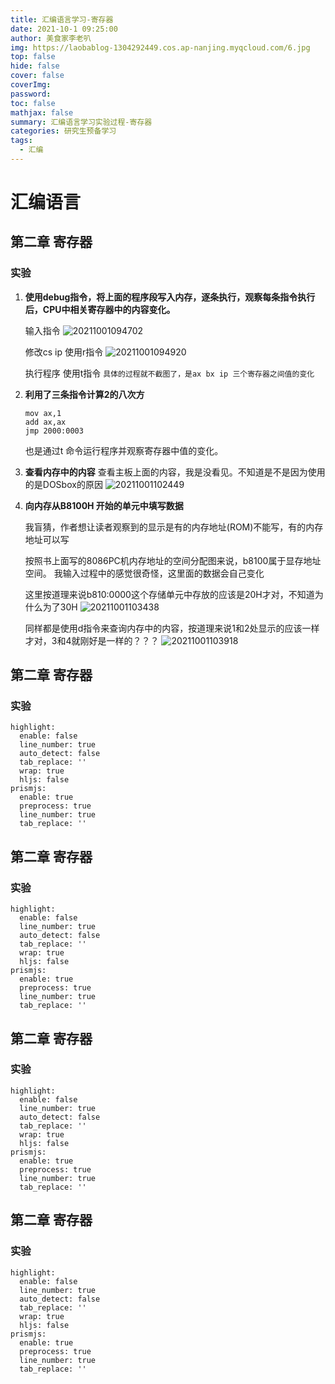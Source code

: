 ```yaml
---
title: 汇编语言学习-寄存器
date: 2021-10-1 09:25:00
author: 美食家李老叭
img: https://laobablog-1304292449.cos.ap-nanjing.myqcloud.com/6.jpg
top: false
hide: false
cover: false
coverImg: 
password: 
toc: false
mathjax: false
summary: 汇编语言学习实验过程-寄存器
categories: 研究生预备学习
tags:
  - 汇编
---
```


# 汇编语言

## 第二章 寄存器

### 实验

1. **使用debug指令，将上面的程序段写入内存，逐条执行，观察每条指令执行后，CPU中相关寄存器中的内容变化。**
   
  
    输入指令
    ![20211001094702](https://laoba-1304292449.cos.ap-chengdu.myqcloud.com/img/20211001094702.png)

    修改cs ip 使用r指令
    ![20211001094920](https://laoba-1304292449.cos.ap-chengdu.myqcloud.com/img/20211001094920.png)

    执行程序 使用t指令
    `具体的过程就不截图了，是ax bx ip 三个寄存器之间值的变化`

2. **利用了三条指令计算2的八次方**

   ```text
   mov ax,1
   add ax,ax
   jmp 2000:0003
   ```

   也是通过t 命令运行程序并观察寄存器中值的变化。

3. **查看内存中的内容**
   查看主板上面的内容，我是没看见。不知道是不是因为使用的是DOSbox的原因
    ![20211001102449](https://laoba-1304292449.cos.ap-chengdu.myqcloud.com/img/20211001102449.png)

4. **向内存从B8100H 开始的单元中填写数据**
   
   我盲猜，作者想让读者观察到的显示是有的内存地址(ROM)不能写，有的内存地址可以写

   按照书上面写的8086PC机内存地址的空间分配图来说，b8100属于显存地址空间。
   我输入过程中的感觉很奇怪，这里面的数据会自己变化
   
   这里按道理来说b810:0000这个存储单元中存放的应该是20H才对，不知道为什么为了30H
   ![20211001103438](https://laoba-1304292449.cos.ap-chengdu.myqcloud.com/img/20211001103438.png)
   
   同样都是使用d指令来查询内存中的内容，按道理来说1和2处显示的应该一样才对，3和4就刚好是一样的？？？
   ![20211001103918](https://laoba-1304292449.cos.ap-chengdu.myqcloud.com/img/20211001103918.png)

## 第二章 寄存器

### 实验
```text
highlight:
  enable: false
  line_number: true
  auto_detect: false
  tab_replace: ''
  wrap: true
  hljs: false
prismjs:
  enable: true
  preprocess: true
  line_number: true
  tab_replace: ''

```
## 第二章 寄存器

### 实验
```text
highlight:
  enable: false
  line_number: true
  auto_detect: false
  tab_replace: ''
  wrap: true
  hljs: false
prismjs:
  enable: true
  preprocess: true
  line_number: true
  tab_replace: ''

```
## 第二章 寄存器

### 实验
```text
highlight:
  enable: false
  line_number: true
  auto_detect: false
  tab_replace: ''
  wrap: true
  hljs: false
prismjs:
  enable: true
  preprocess: true
  line_number: true
  tab_replace: ''

```
## 第二章 寄存器

### 实验
```text
highlight:
  enable: false
  line_number: true
  auto_detect: false
  tab_replace: ''
  wrap: true
  hljs: false
prismjs:
  enable: true
  preprocess: true
  line_number: true
  tab_replace: ''

```